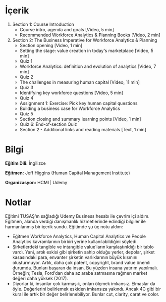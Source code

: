 # İçerik
1. Section 1: Course Introduction
   + Course intro, agenda and goals [Video, 5 min]
   + Recommended Workforce Analytics & Planning Books [Video, 2 min]
2. Section 2: The Business Imperative for Workforce Analytics & Planning
   + Section opening [Video, 1 min]
   + Setting the stage: value creation in today's marketplace [Video, 5 min]
   + Quiz 1
   + Workforce Analytics: definition and evolution of analytics [Video, 7 min]
   + Quiz 2
   + The challenges in measuring human capital [Video, 11 min]
   + Quiz 3
   + Identifying key workforce questions [Video, 5 min]
   + Quiz 4
   + Assignment 1: Exercise: Pick key human capital questions
   + Building a business case for Workforce Analytics
   + Quiz 5
   + Section closing and summary learning points [Video, 1 min]
   + Quiz 6: End-of-section Quiz
   + Section 2 - Additional links and reading materials [Text, 1 min] 


# Bilgi
**Eğitim Dili:** İngilizce

**Eğitmen:** Jeff Higgins (Human Capital Management Institute)

**Organizasyon:** HCMI | Udemy

# Notlar
Eğitimi TUSAŞ'ın sağladığı Udemy Business hesabı ile çevrim içi aldım. Eğitmen, alanda verdiği danışmanlık hizmetlerinde edindiği bilgiler ile harmanlanmış bir içerik sundu. Eğitimde şu üç notu aldım:
* Eğitmen Workforce Analytics, Human Capital Analytics ve People Analytics kavramlarının birbiri yerine kullanılabildiğini söyledi.
* Şirketlerdeki tangible ve intangible value'ların karşılaştırıldığı bir tablo vardı. Yani, artık eskisi gibi şirketin sahip olduğu yerler, depolar, şirket kasasındaki para, envanter şirketin varlıklarının büyük kısmını oluşturmuyor. Artık, daha çok
patent, copyright, brand value önemli durumda. Bunları başaran da insan. Bu yüzden insana yatırım yapılmalı. Örneğin; Tesla, Ford'dan daha az araba satmasına rağmen market değeri daha yüksek (2017).
* Diyorlar ki, insanlar çok karmaşık, onları ölçmek imkansız. Elmaslar da öyle. Değerlerini belirlemek eskiden imkansıza yakındı. Ancak 4C gibi bir kural ile artık bir değer belirlenebiliyor. Bunlar cut, clarity, carat ve color. 
